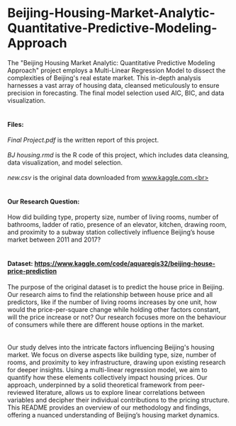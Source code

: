 # Beijing-Housing-Market-Analytic-Quantitative-Predictive-Modeling-Approach
The "Beijing Housing Market Analytic: Quantitative Predictive Modeling Approach" project employs a Multi-Linear Regression Model to dissect the complexities of Beijing's real estate market. This in-depth analysis harnesses a vast array of housing data, cleansed meticulously to ensure precision in forecasting. The final model selection used AIC, BIC, and data visualization.
<br>
<br>
#### Files:
*Final Project.pdf* is the written report of this project.<br><br>
*BJ housing.rmd* is the R code of this project, which includes data cleansing, data visualization, and model selection.<br><br>
*new.csv* is the original data downloaded from www.kaggle.com.<br>
<br>
<br>
#### Our Research Question: 
How did building type, property size, number of living rooms, number of bathrooms, ladder of ratio, presence of an elevator, kitchen, drawing room, and proximity to a subway station collectively influence Beijing’s house market between 2011 and 2017?
<br>
<br>
#### Dataset: https://www.kaggle.com/code/aquaregis32/beijing-house-price-prediction
The purpose of the original dataset is to predict the house price in Beijing. Our research aims to find the relationship between house price and all predictors, like if the number of living rooms increases by one unit, how would the price-per-square change while holding other factors constant, will the price increase or not? Our research focuses more on the behaviour of consumers while there are different house options in the market.
<br>
<br>
<br>
Our study delves into the intricate factors influencing Beijing's housing market. We focus on diverse aspects like building type, size, number of rooms, and proximity to key infrastructure, drawing upon existing research for deeper insights. Using a multi-linear regression model, we aim to quantify how these elements collectively impact housing prices. Our approach, underpinned by a solid theoretical framework from peer-reviewed literature, allows us to explore linear correlations between variables and decipher their individual contributions to the pricing structure. This README provides an overview of our methodology and findings, offering a nuanced understanding of Beijing’s housing market dynamics.
